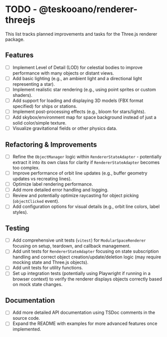 # TODO - @teskooano/renderer-threejs

This list tracks planned improvements and tasks for the Three.js renderer package.

## Features

- [ ] Implement Level of Detail (LOD) for celestial bodies to improve performance with many objects or distant views.
- [ ] Add basic lighting (e.g., an ambient light and a directional light representing a star).
- [ ] Implement realistic star rendering (e.g., using point sprites or custom shaders).
- [ ] Add support for loading and displaying 3D models (FBX format specified) for ships or stations.
- [ ] Implement post-processing effects (e.g., bloom for stars/lights).
- [ ] Add skybox/environment map for space background instead of just a solid color/simple texture.
- [ ] Visualize gravitational fields or other physics data.

## Refactoring & Improvements

- [ ] Refine the `ObjectManager` logic within `RendererStateAdapter` - potentially extract it into its own class for clarity if `RendererStateAdapter` becomes too complex.
- [ ] Improve performance of orbit line updates (e.g., buffer geometry updates vs recreating lines).
- [ ] Optimize label rendering performance.
- [ ] Add more detailed error handling and logging.
- [ ] Review and potentially optimize raycasting for object picking (`objectClicked` event).
- [ ] Add configuration options for visual details (e.g., orbit line colors, label styles).

## Testing

- [ ] Add comprehensive unit tests (`vitest`) for `ModularSpaceRenderer` focusing on setup, teardown, and callback management.
- [ ] Add unit tests for `RendererStateAdapter` focusing on state subscription handling and correct object creation/update/deletion logic (may require mocking state and Three.js objects).
- [ ] Add unit tests for utility functions.
- [ ] Set up integration tests (potentially using Playwright if running in a browser context) to verify the renderer displays objects correctly based on mock state changes.

## Documentation

- [ ] Add more detailed API documentation using TSDoc comments in the source code.
- [ ] Expand the README with examples for more advanced features once implemented.
